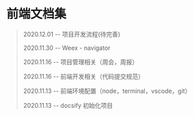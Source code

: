 # 前端文档集

> 2020.12.01 -- 项目开发流程(待完善)
>
> 2020.11.30 -- Weex - navigator
>
> 2020.11.16 -- 项目管理相关（周会，周报）
>
> 2020.11.16 -- 前端开发相关（代码提交规范）
>
> 2020.11.13 -- 前端环境配置（node，terminal，vscode，git）
>
> 2020.11.13 -- docsify 初始化项目
